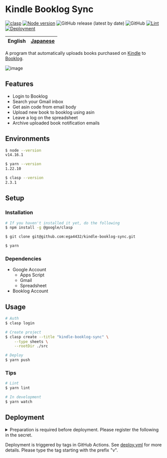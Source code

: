 # Kindle Booklog Sync

[![clasp](https://img.shields.io/badge/built%20with-clasp-4285f4.svg)](https://github.com/google/clasp)
[![Node version](https://img.shields.io/badge/node-v14.16.1-blue)](https://github.com/ega4432/kindle-booklog-sync)
![GitHub release (latest by date)](https://img.shields.io/github/v/release/ega4432/kindle-booklog-sync)
![GitHub](https://img.shields.io/github/license/ega4432/kindle-booklog-sync)
[![Lint](https://github.com/ega4432/kindle-booklog-sync/actions/workflows/lint.yml/badge.svg)](https://github.com/ega4432/kindle-booklog-sync/actions/workflows/lint.yml)
[![Deployment](https://github.com/ega4432/kindle-booklog-sync/actions/workflows/deploy.yml/badge.svg)](https://github.com/ega4432/kindle-booklog-sync/actions/workflows/deploy.yml)

| English | [Japanese](https://github.com/ega4432/kindle-booklog-sync/blob/main/README.ja.md) |
| --- | --- |

A program that automatically uploads books purchased on [Kindle](https://www.amazon.co.jp/ranking?type=top-sellers&ref_=nav_cs_bestsellers_1837a9214239486ba2b00680c5ef8837) to [Booklog](https://booklog.jp).

![image](https://user-images.githubusercontent.com/38056766/124377095-2fa69580-dce5-11eb-9d14-e14891e6f168.png)

## Features

- Login to Booklog
- Search your Gmail inbox
- Get asin code from email body
- Upload new book to booklog using asin
- Leave a log on the spreadsheet
- Archive uploaded book notification emails

## Environments

```sh
$ node --version
v14.16.1

$ yarn --version
1.22.10

$ clasp --version
2.3.1
```

## Setup

### Installation

```sh
# If you haven't installed it yet, do the following
$ npm install -g @google/clasp

$ git clone git@github.com:ega4432/kindle-booklog-sync.git

$ yarn
```

### Dependencies

- Google Account
  - Apps Script
  - Gmail
  - Spreadsheet
- Booklog Account

## Usage

```sh
# Auth
$ clasp login

# Create project
$ clasp create --title "kindle-booklog-sync" \
    --type sheets \
    --rootDir ./src

# Deploy
$ yarn push
```

### Tips

```sh
# Lint
$ yarn lint

# In development
$ yarn watch
```

## Deployment

<details><summary>Preparation is required before deployment. Please register the following in the secret.</summary>

If you have been authenticated using the command line ( e.g. `clasp login` ), there should have generated `~/.clasprc.json`. Please refer to it and complete the registration.

```sh
$ cat ~/.clasprc.json | jq .
{
  "token": {
    "access_token": "XXXXXXXXXXXXXXXXXXX",
    "scope": "https://www.googleapis.com/auth/cloud-platform https://www.googleapis.com/auth/script.webapp.deploy openid https://www.googleapis.com/auth/script.projects https://www.googleapis.com/auth/drive.file https://www.googleapis.com/auth/service.management https://www.googleapis.com/auth/logging.read https://www.googleapis.com/auth/userinfo.email https://www.googleapis.com/auth/userinfo.profile https://www.googleapis.com/auth/script.deployments https://www.googleapis.com/auth/drive.metadata.readonly",
    "token_type": "Bearer",
    "id_token": "XXXXXXXXXXXXXXXX",
    "expiry_date": 1234567890,
    "refresh_token": "AAAAAAAAAAAAABBBBBBBBBBBCCCCCCCCCCCCCCCCCDDDDDDDDDDDDEEEEEEEEEEEEEFFFFFFFFFFFFFGGGGGGGGGGGGGGGHHHHHHHHHH"
  },
  "oauth2ClientSettings": {
    "clientId": "1111111111-abcdefghijklmn22222222222.apps.googleusercontent.com",
    "clientSecret": "abcdefghijklmn",
    "redirectUri": "http://localhost"
  },
  "isLocalCreds": false
}
```

You can go to that page with `Your Repository TOP` > `Settings` > `Secrets`.

The final result will be the attached image below.

![](https://user-images.githubusercontent.com/38056766/124621061-ee64e000-deb4-11eb-80bf-9bd9ffed7cdc.png)

</details>

Deployment is triggered by tags in GitHub Actions. See [deploy.yml](https://github.com/ega4432/kindle-booklog-sync/blob/main/.github/workflows/deploy.yml) for more details.
Please type the tag starting with the prefix "v".
